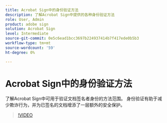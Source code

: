 ```yaml
---
title: Acrobat Sign中的身份验证方法
description: 了解Acrobat Sign中提供的各种身份验证方法
role: User, Admin
product: adobe sign
solution: Acrobat Sign
level: Intermediate
source-git-commit: 0e5c6ead1bcc3697b224937414b7f417ede0b5b3
workflow-type: tm+mt
source-wordcount: '59'
ht-degree: 0%

---
```


# Acrobat Sign中的身份验证方法

了解Acrobat Sign中可用于验证文档签名者身份的方法范围。 身份验证有助于减少欺诈行为，并为已签名的文档增添了一层额外的安全保护。

>[!VIDEO](https://video.tv.adobe.com/v/3419287?quality=12&learn=on&hidetitle=true)